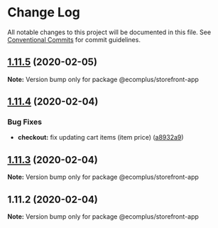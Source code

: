 # Change Log

All notable changes to this project will be documented in this file.
See [Conventional Commits](https://conventionalcommits.org) for commit guidelines.

## [1.11.5](https://github.com/ecomclub/storefront/compare/@ecomplus/storefront-app@1.11.4...@ecomplus/storefront-app@1.11.5) (2020-02-05)

**Note:** Version bump only for package @ecomplus/storefront-app





## [1.11.4](https://github.com/ecomclub/storefront-app/compare/@ecomplus/storefront-app@1.11.3...@ecomplus/storefront-app@1.11.4) (2020-02-04)


### Bug Fixes

* **checkout:** fix updating cart items (item price) ([a8932a9](https://github.com/ecomclub/storefront-app/commit/a8932a94c33b3bec85e3682726087f6096ad53d0))





## [1.11.3](https://github.com/ecomclub/storefront-app/compare/@ecomplus/storefront-app@1.11.2...@ecomplus/storefront-app@1.11.3) (2020-02-04)

**Note:** Version bump only for package @ecomplus/storefront-app





## 1.11.2 (2020-02-04)

**Note:** Version bump only for package @ecomplus/storefront-app
